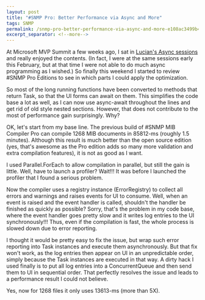 ```yaml
---
layout: post
title: "#SNMP Pro: Better Performance via Async and More"
tags: SNMP
permalink: /snmp-pro-better-performance-via-async-and-more-e108ac3499b4
excerpt_separator: <!--more-->
---
```

At Microsoft MVP Summit a few weeks ago, I sat in [Lucian's Async sessions](http://blogs.msdn.com/b/lucian/archive/2013/11/23/talk-mvp-summit-async-best-practices.aspx) and really enjoyed the contents. (In fact, I were at the same sessions early this February, but at that time I were not able to do much async programming as I wished.) So finally this weekend I started to review #SNMP Pro Editions to see in which parts I could apply the optimization.
<!--more-->

So most of the long running functions have been converted to methods that return Task<T>, so that the UI forms can await on them. This simplifies the code base a lot as well, as I can now use async-await throughout the lines and get rid of old style nested sections. However, that does not contribute to the most of performance gain surprisingly. Why?

OK, let's start from my base line. The previous build of #SNMP MIB Compiler Pro can compile 1268 MIB documents in 85812-ms (roughly 1.5 minutes). Although this result is much better than the open source edition (yes, that's awesome as the Pro edition adds so many more validation and extra compilation features), it is not as good as I want.

I used Parallel.ForEach to allow compilation in parallel, but still the gain is little. Well, have to launch a profiler? Wait!!! It was before I launched the profiler that I found a serious problem.

Now the compiler uses a registry instance (ErrorRegistry) to collect all errors and warnings and raises events for UI to consume. Well, when an event is raised and the event handler is called, shouldn't the handler be finished as quickly as possible? Sorry, that's the problem in my code base, where the event handler goes pretty slow and it writes log entries to the UI synchronously!!! Thus, even if the compilation is fast, the whole process is slowed down due to error reporting.

I thought it would be pretty easy to fix the issue, but wrap such error reporting into Task instances and execute them asynchronously. But that fix won't work, as the log entries then appear on UI in an unpredictable order, simply because the Task instances are executed in that way. A dirty hack I used finally is to put all log entries into a ConcurrentQueue and then send them to UI in sequential order. That perfectly resolves the issue and leads to a performance result I could not believe.

Yes, now for 1268 files it only uses 13613-ms (more than 5X).
